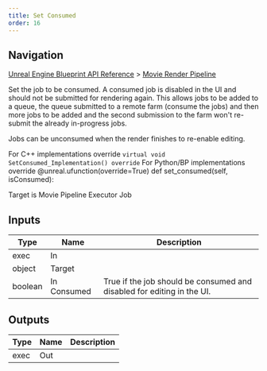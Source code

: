 ```yaml
---
title: Set Consumed
order: 16
---
```

## Navigation

[Unreal Engine Blueprint API Reference](https://dev.epicgames.com/documentation/en-us/unreal-engine/BlueprintAPI) > [Movie Render Pipeline](https://dev.epicgames.com/documentation/en-us/unreal-engine/BlueprintAPI/MovieRenderPipeline)

Set the job to be consumed. A consumed job is disabled in the UI and should not be
submitted for rendering again. This allows jobs to be added to a queue, the queue
submitted to a remote farm (consume the jobs) and then more jobs to be added and
the second submission to the farm won't re-submit the already in-progress jobs.

Jobs can be unconsumed when the render finishes to re-enable editing.

For C++ implementations override `virtual void SetConsumed_Implementation() override`
For Python/BP implementations override
@unreal.ufunction(override=True)
def set_consumed(self, isConsumed):

Target is Movie Pipeline Executor Job

## Inputs

| Type | Name | Description |
| --- | --- | --- |
| exec | In |  |
| object | Target |  |
| boolean | In Consumed | True if the job should be consumed and disabled for editing in the UI. |

## Outputs

| Type | Name | Description |
| --- | --- | --- |
| exec | Out |  |
